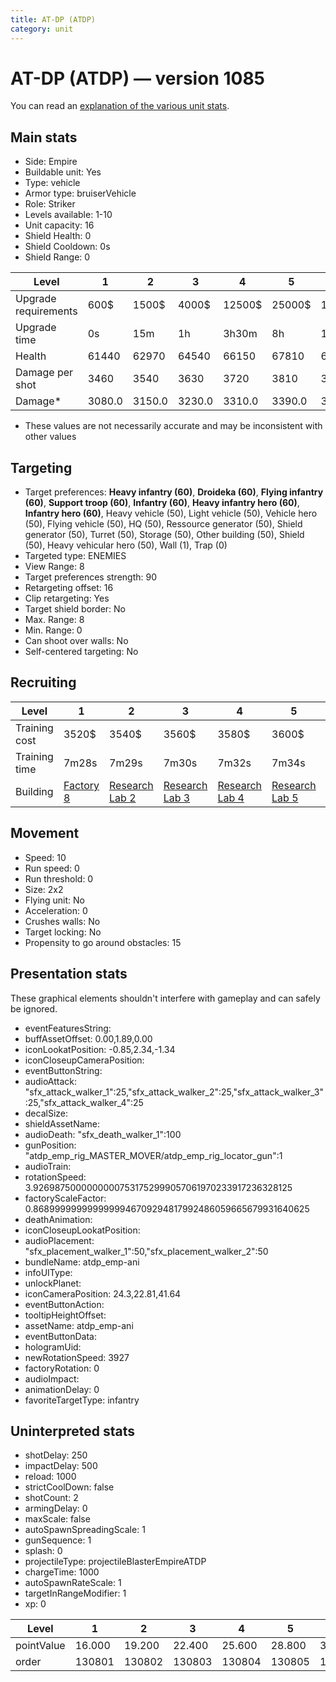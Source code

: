```yaml
---
title: AT-DP (ATDP)
category: unit
---
```


# AT-DP (ATDP) — version 1085

You can read an [explanation  of the various unit stats](unitexplained.md).

## Main stats

  * Side: Empire
  * Buildable unit: Yes
  * Type: vehicle
  * Armor type: bruiserVehicle
  * Role: Striker
  * Levels available: 1-10
  * Unit capacity: 16
  * Shield Health: 0
  * Shield Cooldown: 0s
  * Shield Range: 0

|Level               |1     |2     |3     |4     |5     |6      |7      |8      |9       |10      |
|--------------------|------|------|------|------|------|-------|-------|-------|--------|--------|
|Upgrade requirements|600$  |1500$ |4000$ |12500$|25000$|100000$|160000$|320000$|1000000$|1750000$|
|Upgrade time        |0s    |15m   |1h    |3h30m |8h    |1d     |2d     |3d12h  |5d      |1w1d    |
|Health              |61440 |62970 |64540 |66150 |67810 |69510  |71260  |73060  |74900   |76800   |
|Damage per shot     |3460  |3540  |3630  |3720  |3810  |3910   |4010   |4110   |4210    |4320    |
|Damage*             |3080.0|3150.0|3230.0|3310.0|3390.0|3480.0 |3560.0 |3650.0 |3740.0  |3840.0  |

* These values are not necessarily accurate and may be inconsistent with other values

## Targeting

  * Target preferences: **Heavy infantry (60)**, **Droideka (60)**, **Flying infantry (60)**, **Support troop (60)**, **Infantry (60)**, **Heavy infantry hero (60)**, **Infantry hero (60)**, Heavy vehicle (50), Light vehicle (50), Vehicle hero (50), Flying vehicle (50), HQ (50), Ressource generator (50), Shield generator (50), Turret (50), Storage (50), Other building (50), Shield (50), Heavy vehicular hero (50), Wall (1), Trap (0)
  * Targeted type: ENEMIES
  * View Range: 8
  * Target preferences strength: 90
  * Retargeting offset: 16
  * Clip retargeting: Yes
  * Target shield border: No
  * Max. Range: 8
  * Min. Range: 0
  * Can shoot over walls: No
  * Self-centered targeting: No

## Recruiting

|Level        |1                              |2                                      |3                                      |4                                      |5                                      |6                                      |7                                      |8                                      |9                                      |10                                      |
|-------------|-------------------------------|---------------------------------------|---------------------------------------|---------------------------------------|---------------------------------------|---------------------------------------|---------------------------------------|---------------------------------------|---------------------------------------|----------------------------------------|
|Training cost|3520$                          |3540$                                  |3560$                                  |3580$                                  |3600$                                  |3620$                                  |3640$                                  |3660$                                  |3696$                                  |4048$                                   |
|Training time|7m28s                          |7m29s                                  |7m30s                                  |7m32s                                  |7m34s                                  |7m36s                                  |7m38s                                  |7m40s                                  |7m44s                                  |8m                                      |
|Building     |[Factory 8](empireFactory.html)|[Research Lab 2](empireOffenseLab.html)|[Research Lab 3](empireOffenseLab.html)|[Research Lab 4](empireOffenseLab.html)|[Research Lab 5](empireOffenseLab.html)|[Research Lab 6](empireOffenseLab.html)|[Research Lab 7](empireOffenseLab.html)|[Research Lab 8](empireOffenseLab.html)|[Research Lab 9](empireOffenseLab.html)|[Research Lab 10](empireOffenseLab.html)|

## Movement

  * Speed: 10
  * Run speed: 0
  * Run threshold: 0
  * Size: 2x2
  * Flying unit: No
  * Acceleration: 0
  * Crushes walls: No
  * Target locking: No
  * Propensity to go around obstacles: 15

## Presentation stats

These graphical elements shouldn't interfere with gameplay and can safely be ignored.

  * eventFeaturesString: 
  * buffAssetOffset: 0.00,1.89,0.00
  * iconLookatPosition: -0.85,2.34,-1.34
  * iconCloseupCameraPosition: 
  * eventButtonString: 
  * audioAttack: "sfx_attack_walker_1":25,"sfx_attack_walker_2":25,"sfx_attack_walker_3":25,"sfx_attack_walker_4":25
  * decalSize: 
  * shieldAssetName: 
  * audioDeath: "sfx_death_walker_1":100
  * gunPosition: "atdp_emp_rig_MASTER_MOVER/atdp_emp_rig_locator_gun":1
  * audioTrain: 
  * rotationSpeed: 3.92698750000000007531752999057061970233917236328125
  * factoryScaleFactor: 0.8689999999999999946709294817992486059665679931640625
  * deathAnimation: 
  * iconCloseupLookatPosition: 
  * audioPlacement: "sfx_placement_walker_1":50,"sfx_placement_walker_2":50
  * bundleName: atdp_emp-ani
  * infoUIType: 
  * unlockPlanet: 
  * iconCameraPosition: 24.3,22.81,41.64
  * eventButtonAction: 
  * tooltipHeightOffset: 
  * assetName: atdp_emp-ani
  * eventButtonData: 
  * hologramUid: 
  * newRotationSpeed: 3927
  * factoryRotation: 0
  * audioImpact: 
  * animationDelay: 0
  * favoriteTargetType: infantry

## Uninterpreted stats

  * shotDelay: 250
  * impactDelay: 500
  * reload: 1000
  * strictCoolDown: false
  * shotCount: 2
  * armingDelay: 0
  * maxScale: false
  * autoSpawnSpreadingScale: 1
  * gunSequence: 1
  * splash: 0
  * projectileType: projectileBlasterEmpireATDP
  * chargeTime: 1000
  * autoSpawnRateScale: 1
  * targetInRangeModifier: 1
  * xp: 0

|Level     |1     |2     |3     |4     |5     |6     |7     |8     |9     |10    |
|----------|------|------|------|------|------|------|------|------|------|------|
|pointValue|16.000|19.200|22.400|25.600|28.800|32.000|35.200|38.400|41.600|48.000|
|order     |130801|130802|130803|130804|130805|130806|130807|130808|130809|130810|

